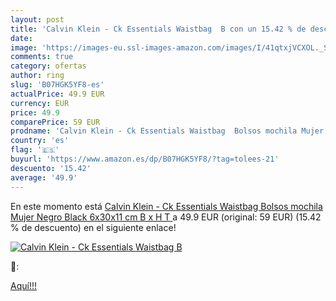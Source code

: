 ```yaml
---
layout: post
title: 'Calvin Klein - Ck Essentials Waistbag  B con un 15.42 % de descuento'
date: 
image: 'https://images-eu.ssl-images-amazon.com/images/I/41qtxjVCXOL._SL200_.jpg'
comments: true
category: ofertas
author: ring
slug: 'B07HGK5YF8-es'
actualPrice: 49.9 EUR
currency: EUR
price: 49.9
comparePrice: 59 EUR
prodname: 'Calvin Klein - Ck Essentials Waistbag  Bolsos mochila Mujer  Negro  Black   6x30x11 cm  B x H T '
country: 'es'
flag: '🇪🇸'
buyurl: 'https://www.amazon.es/dp/B07HGK5YF8/?tag=tolees-21'
descuento: '15.42'
average: '49.9'
---
```


En este momento está [Calvin Klein - Ck Essentials Waistbag  Bolsos mochila Mujer  Negro  Black   6x30x11 cm  B x H T ](https://www.amazon.es/dp/B07HGK5YF8/?tag=tolees-21) a 49.9 EUR (original: 59 EUR) (15.42 %  de descuento) en el siguiente enlace!

[![Calvin Klein - Ck Essentials Waistbag  B](https://images-eu.ssl-images-amazon.com/images/I/41qtxjVCXOL._SL200_.jpg)](https://www.amazon.es/dp/B07HGK5YF8/?tag=tolees-21)

🔎:


[Aquí!!!](https://www.amazon.es/dp/B07HGK5YF8/?tag=tolees-21)
